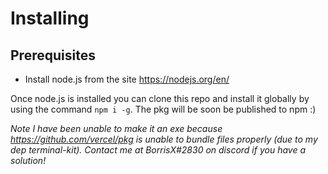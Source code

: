 # Installing

## Prerequisites
- Install node.js from the site https://nodejs.org/en/

Once node.js is installed you can clone this repo and install it globally by using the command `npm i -g`. The pkg will be soon be published to npm :)

_Note I have been unable to make it an exe because https://github.com/vercel/pkg is unable to bundle files properly (due to my dep terminal-kit). Contact me at BorrisX#2830 on discord if you have a solution!_
